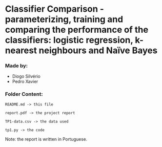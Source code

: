 # Classifier Comparison - parameterizing, training and comparing the performance of the classifiers: logistic regression, k-nearest neighbours and Naïve Bayes

### Made by:

* Diogo Silvério
* Pedro Xavier

### Folder Content:
```
README.md -> this file

report.pdf -> the project report

TP1-data.csv -> the data used

tp1.py -> the code
```

Note: the report is written in Portuguese.
